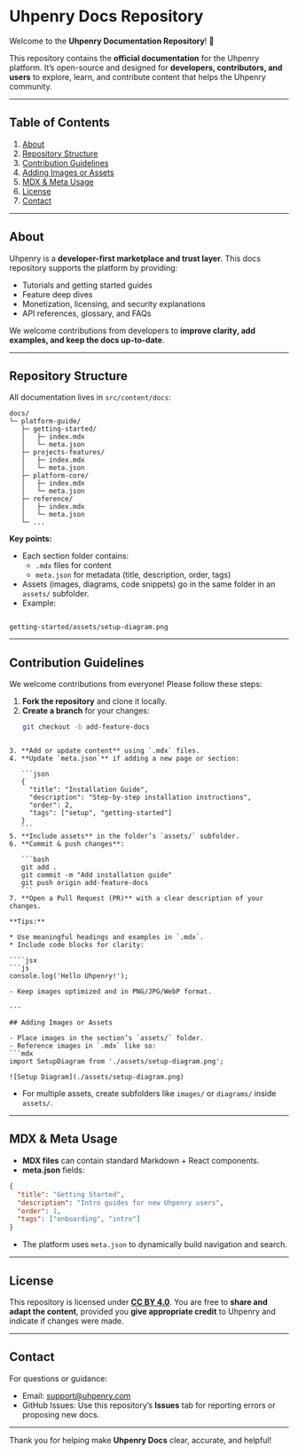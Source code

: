 # Uhpenry Docs Repository

Welcome to the **Uhpenry Documentation Repository**! 🚀

This repository contains the **official documentation** for the Uhpenry platform. It’s open-source and designed for **developers, contributors, and users** to explore, learn, and contribute content that helps the Uhpenry community.

---

## Table of Contents

1. [About](#about)
2. [Repository Structure](#repository-structure)
3. [Contribution Guidelines](#contribution-guidelines)
4. [Adding Images or Assets](#adding-images-or-assets)
5. [MDX & Meta Usage](#mdx--meta-usage)
6. [License](#license)
7. [Contact](#contact)

---

## About

Uhpenry is a **developer-first marketplace and trust layer**. This docs repository supports the platform by providing:

- Tutorials and getting started guides
- Feature deep dives
- Monetization, licensing, and security explanations
- API references, glossary, and FAQs

We welcome contributions from developers to **improve clarity, add examples, and keep the docs up-to-date**.

---

## Repository Structure

All documentation lives in `src/content/docs`:

```
docs/
└─ platform-guide/
   ├─ getting-started/
   │   ├─ index.mdx
   │   └─ meta.json
   ├─ projects-features/
   │   ├─ index.mdx
   │   └─ meta.json
   ├─ platform-core/
   │   ├─ index.mdx
   │   └─ meta.json
   ├─ reference/
   │   ├─ index.mdx
   │   └─ meta.json
   └─ ...
```

**Key points:**

- Each section folder contains:
  - `.mdx` files for content
  - `meta.json` for metadata (title, description, order, tags)
- Assets (images, diagrams, code snippets) go in the same folder in an `assets/` subfolder.
- Example:  
```

getting-started/assets/setup-diagram.png

````

---

## Contribution Guidelines

We welcome contributions from everyone! Please follow these steps:

1. **Fork the repository** and clone it locally.
2. **Create a branch** for your changes:
   ```bash
   git checkout -b add-feature-docs
````

3. **Add or update content** using `.mdx` files.
4. **Update `meta.json`** if adding a new page or section:

   ```json
   {
     "title": "Installation Guide",
     "description": "Step-by-step installation instructions",
     "order": 2,
     "tags": ["setup", "getting-started"]
   }
   ```
5. **Include assets** in the folder’s `assets/` subfolder.
6. **Commit & push changes**:

   ```bash
   git add .
   git commit -m "Add installation guide"
   git push origin add-feature-docs
   ```
7. **Open a Pull Request (PR)** with a clear description of your changes.

**Tips:**

* Use meaningful headings and examples in `.mdx`.
* Include code blocks for clarity:

````jsx
```js
console.log('Hello Uhpenry!');
````

````
- Keep images optimized and in PNG/JPG/WebP format.

---

## Adding Images or Assets

- Place images in the section’s `assets/` folder.
- Reference images in `.mdx` like so:
```mdx
import SetupDiagram from './assets/setup-diagram.png';

![Setup Diagram](./assets/setup-diagram.png)
````

* For multiple assets, create subfolders like `images/` or `diagrams/` inside `assets/`.

---

## MDX & Meta Usage

* **MDX files** can contain standard Markdown + React components.
* **meta.json** fields:

```json
{
  "title": "Getting Started",
  "description": "Intro guides for new Uhpenry users",
  "order": 1,
  "tags": ["onboarding", "intro"]
}
```

* The platform uses `meta.json` to dynamically build navigation and search.

---

## License

This repository is licensed under **[CC BY 4.0](https://creativecommons.org/licenses/by/4.0/)**.
You are free to **share and adapt the content**, provided you **give appropriate credit** to Uhpenry and indicate if changes were made.

---

## Contact

For questions or guidance:

* Email: [support@uhpenry.com](mailto:support@uhpenry.com)
* GitHub Issues: Use this repository’s **Issues** tab for reporting errors or proposing new docs.

---

Thank you for helping make **Uhpenry Docs** clear, accurate, and helpful!
